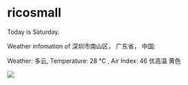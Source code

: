 # ricosmall

Today is Saturday.

Weather infomation of 深圳市南山区， 广东省， 中国: 

Weather: 多云, Temperature: 28 ℃ , Air Index: 46 优高温 黄色

<img src="https://github-readme-stats.vercel.app/api?username=ricosmall&show_icons=true" />
